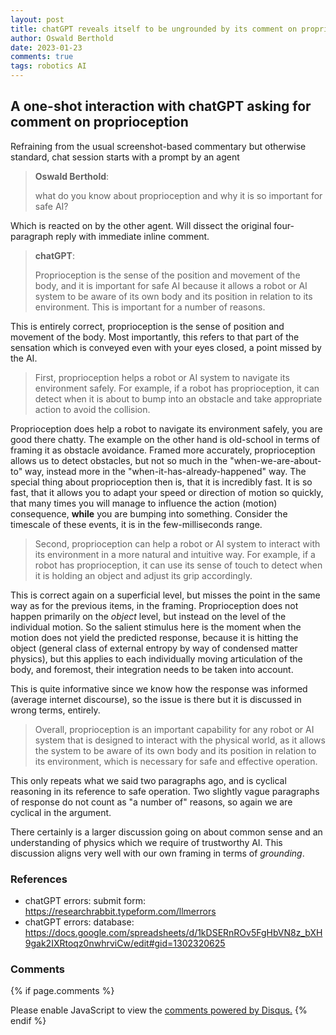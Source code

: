 ```yaml
---
layout: post
title: chatGPT reveals itself to be ungrounded by its comment on proprioception
author: Oswald Berthold
date: 2023-01-23
comments: true
tags: robotics AI
---
```


## A one-shot interaction with chatGPT asking for comment on proprioception

Refraining from the usual screenshot-based commentary but otherwise
standard, chat session starts with a prompt by an agent

> **Oswald Berthold**:
>
> what do you know about proprioception and why it is so important for safe AI?

Which is reacted on by the other agent. Will dissect the original
four-paragraph reply with immediate inline comment.

> **chatGPT**: 
>
> Proprioception is the sense of the position and movement of the body,
> and it is important for safe AI because it allows a robot or AI system
> to be aware of its own body and its position in relation to its
> environment. This is important for a number of reasons.

This is entirely correct, proprioception is the sense of position and
movement of the body. Most importantly, this refers to that part of the
sensation which is conveyed even with your eyes closed, a point missed
by the AI.

> First, proprioception helps a robot or AI system to navigate its
> environment safely. For example, if a robot has proprioception, it can
> detect when it is about to bump into an obstacle and take appropriate
> action to avoid the collision.

Proprioception does help a robot to navigate its environment
safely, you are good there chatty. The example on the other hand is
old-school in terms of framing it as obstacle
avoidance. Framed more accurately, proprioception allows us to detect
obstacles, but not so much in the "when-we-are-about-to" way, instead
more in the "when-it-has-already-happened" way. The special thing
about proprioception then is, that it is incredibly fast. It is so
fast, that it allows you to adapt your speed or direction of motion so
quickly, that many times you will manage to influence the action
(motion) consequence, **while** you are bumping into
something. Consider the timescale of these events, it is in the
few-milliseconds range.

> Second, proprioception can help a robot or AI system to interact with
> its environment in a more natural and intuitive way. For example, if a
> robot has proprioception, it can use its sense of touch to detect when
> it is holding an object and adjust its grip accordingly.

This is correct again on a superficial level, but misses the point in
the same way as for the previous items, in the framing. Proprioception
does not happen primarily on the *object* level, but instead on the
level of the individual motion. So the salient stimulus here is the
moment when the motion does not yield the predicted response, because
it is hitting the object (general class of external entropy by way of
condensed matter physics), but this applies to each individually
moving articulation of the body, and foremost, their integration needs
to be taken into account.

This is quite informative since we know how the response was informed
(average internet discourse), so the issue is there but it is
discussed in wrong terms, entirely.

> Overall, proprioception is an important capability for any robot or AI
> system that is designed to interact with the physical world, as it
> allows the system to be aware of its own body and its position in
> relation to its environment, which is necessary for safe and effective
> operation.

This only repeats what we said two paragraphs ago, and is cyclical
reasoning in its reference to safe operation. Two slightly vague
paragraphs of response do not count as "a number of" reasons, so again
we are cyclical in the argument.

There certainly is a larger discussion going on about common sense and
an understanding of physics which we require of trustworthy AI. This
discussion aligns very well with our own framing in terms of *grounding*.

### References
 - chatGPT errors: submit form: <https://researchrabbit.typeform.com/llmerrors>
 - chatGPT errors: database: <https://docs.google.com/spreadsheets/d/1kDSERnROv5FgHbVN8z_bXH9gak2IXRtoqz0nwhrviCw/edit#gid=1302320625>

### Comments

{% if page.comments %}
<div id="disqus_thread"></div>
<script>

/**
*  RECOMMENDED CONFIGURATION VARIABLES: EDIT AND UNCOMMENT THE SECTION BELOW TO INSERT DYNAMIC VALUES FROM YOUR PLATFORM OR CMS.
*  LEARN WHY DEFINING THESE VARIABLES IS IMPORTANT: https://disqus.com/admin/universalcode/#configuration-variables*/
/*
var disqus_config = function () {
this.page.url = PAGE_URL;  // Replace PAGE_URL with your page's canonical URL variable
this.page.identifier = PAGE_IDENTIFIER; // Replace PAGE_IDENTIFIER with your page's unique identifier variable
};
*/
(function() { // DON'T EDIT BELOW THIS LINE
var d = document, s = d.createElement('script');
s.src = '//x75.disqus.com/embed.js';
s.setAttribute('data-timestamp', +new Date());
(d.head || d.body).appendChild(s);
})();
</script>
<noscript>Please enable JavaScript to view the <a href="https://disqus.com/?ref_noscript">comments powered by Disqus.</a></noscript>
{% endif %}

